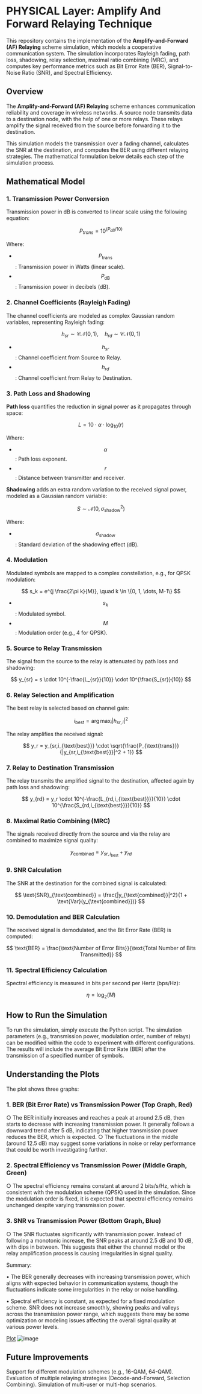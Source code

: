 # PHYSICAL Layer: Amplify And Forward Relaying Technique

This repository contains the implementation of the **Amplify-and-Forward (AF) Relaying** scheme simulation, which models a cooperative communication system. The simulation incorporates Rayleigh fading, path loss, shadowing, relay selection, maximal ratio combining (MRC), and computes key performance metrics such as Bit Error Rate (BER), Signal-to-Noise Ratio (SNR), and Spectral Efficiency.

## Overview

The **Amplify-and-Forward (AF) Relaying** scheme enhances communication reliability and coverage in wireless networks. A source node transmits data to a destination node, with the help of one or more relays. These relays amplify the signal received from the source before forwarding it to the destination. 

This simulation models the transmission over a fading channel, calculates the SNR at the destination, and computes the BER using different relaying strategies. The mathematical formulation below details each step of the simulation process.

## Mathematical Model

### 1. Transmission Power Conversion

Transmission power in dB is converted to linear scale using the following equation:

$$P_{trans} = 10^{(P_{dB} / 10)}$$

Where:
- $$P_{\text{trans}}$$: Transmission power in Watts (linear scale).
- $$P_{\text{dB}}$$: Transmission power in decibels (dB).

### 2. Channel Coefficients (Rayleigh Fading)

The channel coefficients are modeled as complex Gaussian random variables, representing Rayleigh fading:

$$
h_{sr} \sim \mathcal{CN}(0, 1), \quad h_{rd} \sim \mathcal{CN}(0, 1)
$$

- $$h_{sr} $$: Channel coefficient from Source to Relay.
- $$h_{rd} $$: Channel coefficient from Relay to Destination.

### 3. Path Loss and Shadowing

**Path loss** quantifies the reduction in signal power as it propagates through space:

$$
L = 10 \cdot \alpha \cdot \log_{10}(r)
$$

Where:
- $$\alpha $$: Path loss exponent.
- $$r $$: Distance between transmitter and receiver.

**Shadowing** adds an extra random variation to the received signal power, modeled as a Gaussian random variable:

$$
S \sim \mathcal{N}(0, \sigma_{\text{shadow}}^2)
$$

Where:
- $$\sigma_{\text{shadow}} $$: Standard deviation of the shadowing effect (dB).

### 4. Modulation

Modulated symbols are mapped to a complex constellation, e.g., for QPSK modulation:

$$
s_k = e^{j \frac{2\pi k}{M}}, \quad k \in \{0, 1, \dots, M-1\}
$$

- $$s_k $$: Modulated symbol.
- $$M $$: Modulation order (e.g., 4 for QPSK).

### 5. Source to Relay Transmission

The signal from the source to the relay is attenuated by path loss and shadowing:

$$
y_{sr} = s \cdot 10^{-\frac{L_{sr}}{10}} \cdot 10^{\frac{S_{sr}}{10}}
$$

### 6. Relay Selection and Amplification

The best relay is selected based on channel gain:

$$
i_{\text{best}} = \arg\max_{i} |h_{sr,i}|^2
$$

The relay amplifies the received signal:

$$
y_r = y_{sr,i_{\text{best}}} \cdot \sqrt{\frac{P_{\text{trans}}}{|y_{sr,i_{\text{best}}}|^2 + 1}}
$$

### 7. Relay to Destination Transmission

The relay transmits the amplified signal to the destination, affected again by path loss and shadowing:

$$
y_{rd} = y_r \cdot 10^{-\frac{L_{rd,i_{\text{best}}}}{10}} \cdot 10^{\frac{S_{rd,i_{\text{best}}}}{10}}
$$

### 8. Maximal Ratio Combining (MRC)

The signals received directly from the source and via the relay are combined to maximize signal quality:

$$
y_{\text{combined}} = y_{sr,i_{\text{best}}} + y_{rd}
$$

### 9. SNR Calculation

The SNR at the destination for the combined signal is calculated:

$$
\text{SNR}_{\text{combined}} = \frac{|y_{\text{combined}}|^2}{1 + \text{Var}(y_{\text{combined}})}
$$

### 10. Demodulation and BER Calculation

The received signal is demodulated, and the Bit Error Rate (BER) is computed:

$$
\text{BER} = \frac{\text{Number of Error Bits}}{\text{Total Number of Bits Transmitted}}
$$

### 11. Spectral Efficiency Calculation

Spectral efficiency is measured in bits per second per Hertz (bps/Hz):

$$
\eta = \log_2(M)
$$

## How to Run the Simulation
To run the simulation, simply execute the Python script. The simulation parameters (e.g., transmission power, modulation order, number of relays) can be modified within the code to experiment with different configurations. The results will include the average Bit Error Rate (BER) after the transmission of a specified number of symbols.

## Understanding the Plots
The plot shows three graphs:
	
 ### 1. BER (Bit Error Rate) vs Transmission Power (Top Graph, Red)
 
 ○ The BER initially increases and reaches a peak at around 2.5 dB, then starts to decrease with increasing transmission power. It generally follows a downward trend after 5 dB, indicating that higher transmission power reduces the BER, which is expected.
 ○ The fluctuations in the middle (around 12.5 dB) may suggest some variations in noise or relay performance that could be worth investigating further.
	
### 2. Spectral Efficiency vs Transmission Power (Middle Graph, Green)

 ○ The spectral efficiency remains constant at around 2 bits/s/Hz, which is consistent with the modulation scheme (QPSK) used in the simulation. Since the modulation order is fixed, it is expected that spectral efficiency remains unchanged despite varying transmission power.
	
 ### 3. SNR vs Transmission Power (Bottom Graph, Blue)

 ○ The SNR fluctuates significantly with transmission power. Instead of following a monotonic increase, the SNR peaks at around 2.5 dB and 10 dB, with dips in between. This suggests that either the channel model or the relay amplification process is causing irregularities in signal quality.

Summary:
	
 • The BER generally decreases with increasing transmission power, which aligns with expected behavior in communication systems, though the fluctuations indicate some irregularities in the relay or noise handling.
	
 • Spectral efficiency is constant, as expected for a fixed modulation scheme.
SNR does not increase smoothly, showing peaks and valleys across the transmission power range, which suggests there may be some optimization or modeling issues affecting the overall signal quality at various power levels.

[Plot](https://github.com/RahulSinghGulia/PHYSICAL_AmplifyAndForward/blob/main/Plots.jpg)
![image]([https://github.com/user-attachments/assets/485cf0b5-e52e-4110-83ff-6b49a78ee407](https://github.com/RahulSinghGulia/PHYSICAL_AmplifyAndForward/blob/main/Plots.jpg)) 


## Future Improvements
Support for different modulation schemes (e.g., 16-QAM, 64-QAM).
Evaluation of multiple relaying strategies (Decode-and-Forward, Selection Combining).
Simulation of multi-user or multi-hop scenarios.

